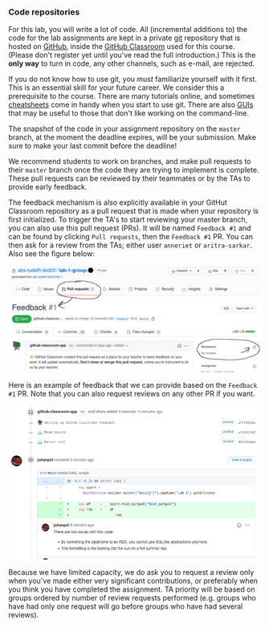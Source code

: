 ### Code repositories

For this lab, you will write a lot of code. All (incremental additions to) the
code for the lab assignments are kept in a private [git] repository that is
hosted on [GitHub], inside the [GitHub Classroom] used for this course.
(Please don't register yet until you've read the full introduction.) This is the
**only way** to turn in code, any other channels, such as e-mail, are rejected.

If you do not know how to use git, you *must* familiarize yourself with it
first. This is an essential skill for your future career. We consider this a
prerequisite to the course. There are many tutorials online, and sometimes
[cheatsheets] come in handy when you start to use git. There are also [GUIs]
that may be useful to those that don't like working on the command-line.

The snapshot of the code in your assignment repository on the `master` branch,
at the moment the deadline expires, will be your submission. Make sure to make
your last commit before the deadline!

We recommend students to work on branches, and make pull requests to their
`master` branch once the code they are trying to implement is complete. These
pull requests can be reviewed by their teammates or by the TAs to provide early
feedback. 

The feedback mechanism is also explicitly available in your GitHut Classroom
repository as a pull request that is made when your repository is first
initialized. To trigger the TA's to start reviewing your master branch, you can
also use this pull request (PRs). It will be named `Feedback #1` and can be
found by clicking `Pull requests`, then the `Feedback #1` PR. You can then ask
for a review from the TAs; either user `anneriet` or `aritra-sarkar`. Also see the
figure below:

![Where to find the pull requests and ask for review](../assets/images/review_request.png)
 
Here is an example of feedback that we can provide based on the `Feedback #1` PR.
Note that you can also request reviews on any other PR if you want.

![Example of a review requested through GitHub Classroom](../assets/images/review.png)

Because we have limited capacity, we do ask you to request a review only when
you've made either very significant contributions, or preferably when you think
you have completed the assignment. TA priority will be based on groups ordered
by number of review requests performed (e.g. groups who have had only one
request will go before groups who have had several reviews).

[git]: https://git-scm.com
[github]: https://github.com
[github classroom]: https://classroom.github.com
[cheatsheets]: https://rogerdudler.github.io/git-guide
[guis]: https://www.gitkraken.com
